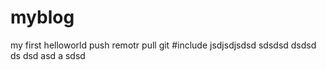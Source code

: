 # myblog
my first
helloworld 
push remotr
pull
git
#include jsdjsdjsdsd
sdsdsd
dsdsd
ds
dsd
asd
a
sdsd
